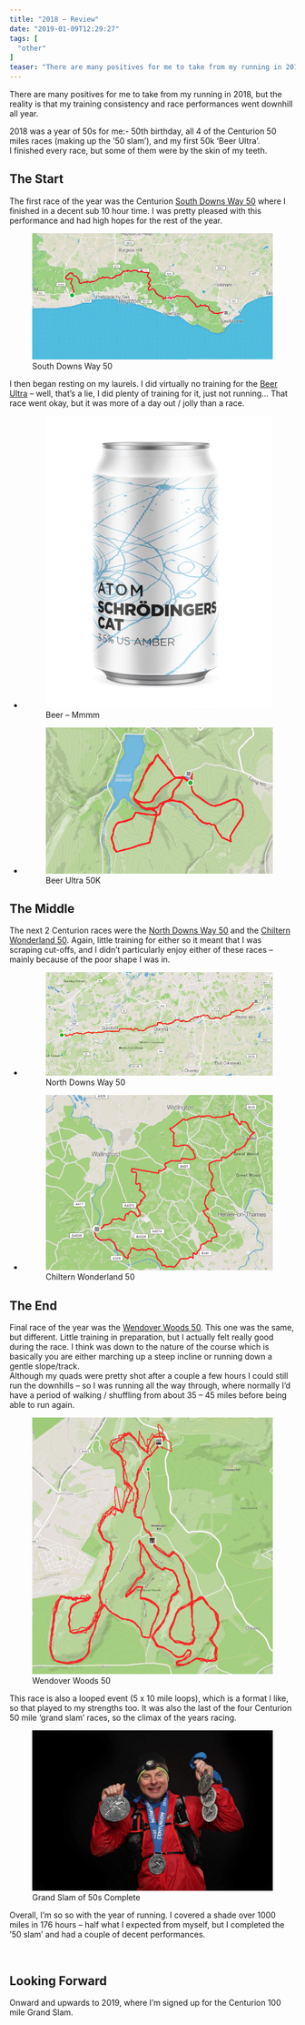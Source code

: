 ```yaml
---
title: "2018 – Review"
date: "2019-01-09T12:29:27"
tags: [
  "other"
]
teaser: "There are many positives for me to take from my running in 2018, but the reality is that my training consistency and race performances went downhill all year. 2018 was a year of 50s for me:- 50th birthday, all 4 of the Centurion 50 miles races (making up the &#8217;50 slam&#8217;), and my first 50k [&hellip;]\n"
---
```

There are many positives for me to take from my running in 2018, but the reality is that my training consistency and race performances went downhill all year.

2018 was a year of 50s for me:- 50th birthday, all 4 of the Centurion 50 miles races (making up the ’50 slam’), and my first 50k ‘Beer Ultra’.  
I finished every race, but some of them were by the skin of my teeth.

The Start
---------

The first race of the year was the Centurion [South Downs Way 50](https://kennetrunner.com/south-downs-way-50-2018-race-report/) where I finished in a decent sub 10 hour time. I was pretty pleased with this performance and had high hopes for the rest of the year.

<figure><img loading="lazy" decoding="async" src="assets/images/SouthDownsWay50StravaMap.png" alt="Centurion SDW50"><figcaption>South Downs Way 50</figcaption></figure>

I then began resting on my laurels. I did virtually no training for the [Beer Ultra](https://kennetrunner.com/beer-ultra-2018-race-report/) – well, that’s a lie, I did plenty of training for it, just not running… That race went okay, but it was more of a day out / jolly than a race.

-   <figure><img loading="lazy" decoding="async" src="assets/images/AtomBeersCat-798x1024.jpg" alt="Atom-Beers" data-id="1144" data-link="https://kennetrunner.com/beer-ultra-2018-race-report/atombeerscat/"><figcaption>Beer – Mmmm</figcaption></figure>
    
-   <figure><img loading="lazy" decoding="async" src="assets/images/BeerUltraMap.png" alt="Beer-Ultra-Map" data-id="1142" data-link="https://kennetrunner.com/beer-ultra-2018-race-report/beerultramap/"><figcaption>Beer Ultra 50K</figcaption></figure>
    

The Middle
----------

The next 2 Centurion races were the [North Downs Way 50](https://kennetrunner.com/2018/north-downs-way-50-2018-race-report/) and the [Chiltern Wonderland 50](https://kennetrunner.com/2018/chiltern-wonderland-2018-race-report/). Again, little training for either so it meant that I was scraping cut-offs, and I didn’t particularly enjoy either of these races – mainly because of the poor shape I was in.

-   <figure><img loading="lazy" decoding="async" src="assets/images/ndw50-route.png" alt="North Downs Way 50 - Route" data-id="1156" data-link="https://kennetrunner.com/north-downs-way-50-2018-race-report/ndw50-route/"><figcaption>North Downs Way 50</figcaption></figure>
    
-   <figure><img loading="lazy" decoding="async" src="assets/images/CW50-Route.png" alt="Chiltern Wonderland 50 - Route" data-id="1175" data-link="https://kennetrunner.com/cw50-route/"><figcaption>Chiltern Wonderland 50</figcaption></figure>
    

The End
-------

Final race of the year was the [Wendover Woods 50](https://kennetrunner.com/wendover-wood-50-race-report/). This one was the same, but different. Little training in preparation, but I actually felt really good during the race. I think was down to the nature of the course which is basically you are either marching up a steep incline or running down a gentle slope/track.  
Although my quads were pretty shot after a couple a few hours I could still run the downhills – so I was running all the way through, where normally I’d have a period of walking / shuffling from about 35 – 45 miles before being able to run again.

<figure><img loading="lazy" decoding="async" src="assets/images/WW50-Route.png" alt="Wendover Woods 50 - Route"><figcaption>Wendover Woods 50</figcaption></figure>

This race is also a looped event (5 x 10 mile loops), which is a format I like, so that played to my strengths too. It was also the last of the four Centurion 50 mile ‘grand slam’ races, so the climax of the years racing.

<figure><img loading="lazy" decoding="async" src="assets/images/CENTR-18-WW50-FINISH-427.jpg" alt="Wendover Woods 50 - Finish"><figcaption>Grand Slam of 50s Complete</figcaption></figure>

Overall, I’m so so with the year of running. I covered a shade over 1000 miles in 176 hours – half what I expected from myself, but I completed the ’50 slam’ and had a couple of decent performances.

<figure><img loading="lazy" decoding="async" src="assets/images/strava-2018-training-calendar.png" alt=""></figure>

Looking Forward
---------------

Onward and upwards to 2019, where I’m signed up for the Centurion 100 mile Grand Slam.
